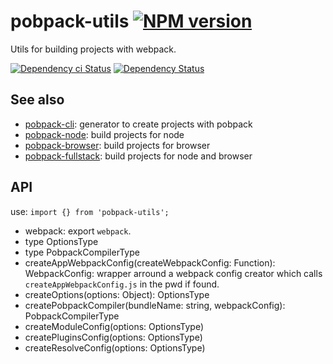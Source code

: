 # pobpack-utils [![NPM version][npm-image]][npm-url]

Utils for building projects with webpack.

[![Dependency ci Status][dependencyci-image]][dependencyci-url]
[![Dependency Status][daviddm-image]][daviddm-url]

## See also

- [pobpack-cli](https://npmjs.org/package/pobpack-cli): generator to create projects with pobpack
- [pobpack-node](https://npmjs.org/package/pobpack-node): build projects for node
- [pobpack-browser](https://npmjs.org/package/pobpack-browser): build projects for browser
- [pobpack-fullstack](https://npmjs.org/package/pobpack-fullstack): build projects for node and browser

## API

use: `import {} from 'pobpack-utils';`

- webpack: export `webpack`.
- type OptionsType
- type PobpackCompilerType
- createAppWebpackConfig(createWebpackConfig: Function): WebpackConfig: wrapper arround a webpack config creator which calls `createAppWebpackConfig.js` in the pwd if found.
- createOptions(options: Object): OptionsType
- createPobpackCompiler(bundleName: string, webpackConfig): PobpackCompilerType
- createModuleConfig(options: OptionsType)
- createPluginsConfig(options: OptionsType)
- createResolveConfig(options: OptionsType)

[npm-image]: https://img.shields.io/npm/v/pobpack-utils.svg?style=flat-square
[npm-url]: https://npmjs.org/package/pobpack-utils
[daviddm-image]: https://david-dm.org/christophehurpeau/pobpack-utils.svg?style=flat-square
[daviddm-url]: https://david-dm.org/christophehurpeau/pobpack-utils
[dependencyci-image]: https://dependencyci.com/github/christophehurpeau/pobpack-utils/badge?style=flat-square
[dependencyci-url]: https://dependencyci.com/github/christophehurpeau/pobpack-utils
